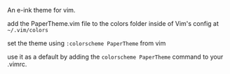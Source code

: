 An e-ink theme for vim. 

add the PaperTheme.vim file to the colors folder inside of Vim's config at ```~/.vim/colors```

set the theme using ```:colorscheme PaperTheme``` from vim

use it as a default by adding the  ```colorscheme PaperTheme``` command to your .vimrc.



